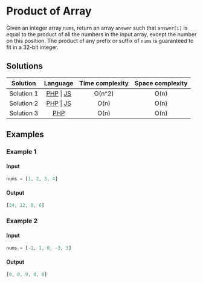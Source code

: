 # Product of Array

Given an integer array `nums`, return an array `answer` such that `answer[i]` is
equal to the product of all the numbers in the input array, except the number on
this position. The product of any prefix or suffix of `nums` is guaranteed to
fit in a 32-bit integer.

## Solutions

| Solution   | Language                   | Time complexity | Space complexity |
|:----------:|:--------------------------:|:---------------:|:----------------:|
| Solution 1 | [PHP][PHP-1] \| [JS][JS-1] | O(n^2)          | O(n)             |
| Solution 2 | [PHP][PHP-2] \| [JS][JS-2] | O(n)            | O(n)             |
| Solution 3 | [PHP][PHP-3]               | O(n)            | O(n)             |

## Examples

### Example 1

#### Input

```javascript
nums = [1, 2, 3, 4]
```

#### Output

```javascript
[24, 12, 8, 6]
```

### Example 2

#### Input

```javascript
nums = [-1, 1, 0, -3, 3]
```

#### Output

```javascript
[0, 0, 9, 0, 0]
```

[PHP-1]: ../solutions/php/002-ProductOfArray/solution-1.php

[PHP-2]: ../solutions/php/002-ProductOfArray/solution-2.php

[PHP-3]: ../solutions/php/002-ProductOfArray/solution-3.php

[JS-1]: ../solutions/js/002-ProductOfArray/solution-1.js

[JS-2]: ../solutions/js/002-ProductOfArray/solution-2.js